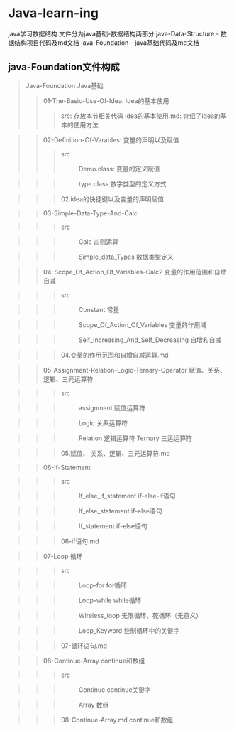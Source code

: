 # Java-learn-ing
java学习数据结构
文件分为java基础-数据结构两部分
java-Data-Structure - 数据结构项目代码及md文档
java-Foundation - java基础代码及md文档

## java-Foundation文件构成
> Java-Foundation Java基础
> > 01-The-Basic-Use-Of-Idea: Idea的基本使用
> > > src: 存放本节相关代码
> > > idea的基本使用.md: 介绍了idea的基本的使用方法

> > 02-Definition-Of-Varables: 变量的声明以及赋值
> > > src
> > > > Demo.class: 变量的定义赋值

> > > > type.class 数字类型的定义方式

> > > 02.idea的快捷键以及变量的声明赋值

> > 03-Simple-Data-Type-And-Calc

> > > src 

> > > > Calc 四则运算

> > > > Simple_data_Types 数据类型定义

> > 04-Scope_Of_Action_Of_Variables-Calc2 变量的作用范围和自增自减

> > > src 

> > > > Constant 常量

> > > > Scope_Of_Action_Of_Variables 变量的作用域

> > > > Self_Increasing_And_Self_Decreasing 自增和自减

> > > 04.变量的作用范围和自增自减运算.md

> >05-Assignment-Relation-Logic-Ternary-Operator 赋值、关系、逻辑、三元运算符

> > > src

> > > > assignment 赋值运算符

> > > > Logic 关系运算符

> > > > Relation 逻辑运算符
> > > > Ternary 三运运算符

> > > 05.赋值、 关系、逻辑、三元运算符.md

> > 06-If-Statement

> > > src

> > > > If_else_if_statement if-else-if语句

> > > > If_else_statement if-else语句

> > > >If_statement if-else语句

> > > 06-if语句.md

> > 07-Loop 循环

> > > src

> > > > Loop-for for循环

> > > > Loop-while while循环

> > > > Wireless_loop 无限循环、死循环（无意义）

> > > > Loop_Keyword 控制循环中的关键字

> > > 07-循环语句.md

> > 08-Continue-Array continue和数组

> > > src

> > > > Continue continue关键字

> > > > Array 数组

> > > 08-Continue-Array.md continue和数组





